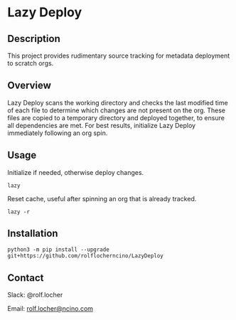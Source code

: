 # Lazy Deploy

## Description

This project provides rudimentary source tracking for metadata deployment to scratch orgs.

## Overview

Lazy Deploy scans the working directory and checks the last modified time of each file to determine which changes are not present on the org. These files are copied to a temporary directory and deployed together, to ensure all dependencies are met. For best results, initialize Lazy Deploy immediately following an org spin.

## Usage

Initialize if needed, otherwise deploy changes.
```
lazy
```
Reset cache, useful after spinning an org that is already tracked.
```
lazy -r
```

## Installation
```
python3 -m pip install --upgrade git+https://github.com/rolflocherncino/LazyDeploy
```

## Contact

Slack: @rolf.locher

Email: rolf.locher@ncino.com

